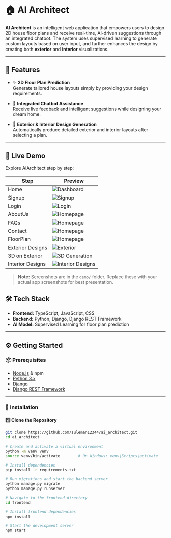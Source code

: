 # 🏠 AI Architect

**AI Architect** is an intelligent web application that empowers users to design 2D house floor plans and receive real-time, AI-driven suggestions through an integrated chatbot. The system uses supervised learning to generate custom layouts based on user input, and further enhances the design by creating both **exterior** and **interior** visualizations.

---

## 🚀 Features

- ✨ **2D Floor Plan Prediction**  
  Generate tailored house layouts simply by providing your design requirements.

- 💬 **Integrated Chatbot Assistance**  
  Receive live feedback and intelligent suggestions while designing your dream home.

- 🏡 **Exterior & Interior Design Generation**  
  Automatically produce detailed exterior and interior layouts after selecting a plan.

---
## 🚀 Live Demo

Explore AiArchitect step by step:

| Step                      | Preview                                                |
|---------------------------|--------------------------------------------------------|
| Home                      | ![Dashboard](demo/home.png)                        | 
| Signup                    | ![Signup](demo/signup.jpg)                             |
| Login                     | ![Login](demo/login.jpg)                               |
| AboutUs                   | ![Homepage](demo/aboutUs.png)                            |
| FAQs                      | ![Homepage](demo/faqs.jpg)                             |
| Contact                   | ![Homepage](demo/contactus.png)                          |
| FloorPlan                 | ![Homepage](demo/floorplan.jpg)                        |
| Exterior Designs          | ![Exterior](demo/exterior.jpg)                         |
| 3D on Exterior            | ![3D Generation](demo/3d.jpg)                          |
| Interior Designs          | ![Interior Designs](demo/interior.jpg)                 |

> **Note:** Screenshots are in the `demo/` folder. Replace these with your actual app screenshots for best presentation.

## 🛠 Tech Stack

- **Frontend:** TypeScript, JavaScript, CSS  
- **Backend:** Python, Django, Django REST Framework  
- **AI Model:** Supervised Learning for floor plan prediction

---

## ⚙️ Getting Started

### 📦 Prerequisites

- [Node.js](https://nodejs.org/) & npm
- [Python 3.x](https://www.python.org/)
- [Django](https://www.djangoproject.com/)
- [Django REST Framework](https://www.django-rest-framework.org/)

---

### 📁 Installation

#### 1️⃣ Clone the Repository

```bash
git clone https://github.com/suleman12344/ai_architect.git
cd ai_architect

# Create and activate a virtual environment
python -m venv venv
source venv/bin/activate        # On Windows: venv\Scripts\activate

# Install dependencies
pip install -r requirements.txt

# Run migrations and start the backend server
python manage.py migrate
python manage.py runserver

# Navigate to the frontend directory
cd frontend

# Install frontend dependencies
npm install

# Start the development server
npm start



